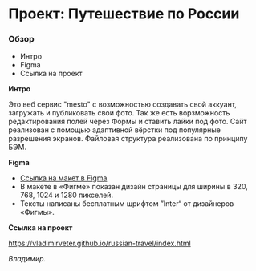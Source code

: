 # Проект: Путешествие по России

### Обзор
* Интро
* Figma
* Ссылка на проект

**Интро**

Это веб сервис "mesto" с возможностью создавать свой аккуант, загружать и публиковать свои фото.
Так же есть ворзможность редактирования полей через Формы и ставить лайки под фото.
Сайт реализован с помощью адаптивной вёрстки под популярные разрешения экранов.
Файловая структура реализована по принципу БЭМ.

**Figma**

* [Ссылка на макет в Figma]([https://www.figma.com/file/5S2WSbEFL6awjVWJ0NWL8Q/Sprint-3_-Russia-_-desktop-mobile?node-id=28503%3A0](https://www.figma.com/file/2cn9N9jSkmxD84oJik7xL7/JavaScript.-Sprint-4?node-id=0%3A1))
* В макете в «Фигме» показан дизайн страницы для ширины в 320, 768, 1024 и 1280 пикселей. 
* Тексты написаны бесплатным шрифтом ”Inter“ от дизайнеров «Фигмы».

**Ссылка на проект**

https://vladimirveter.github.io/russian-travel/index.html

*Владимир.*
